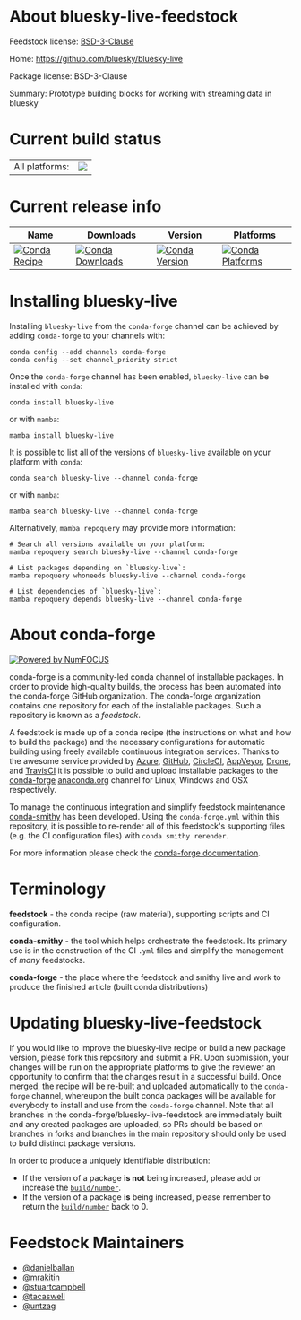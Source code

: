 About bluesky-live-feedstock
============================

Feedstock license: [BSD-3-Clause](https://github.com/conda-forge/bluesky-live-feedstock/blob/main/LICENSE.txt)

Home: https://github.com/bluesky/bluesky-live

Package license: BSD-3-Clause

Summary: Prototype building blocks for working with streaming data in bluesky

Current build status
====================


<table><tr><td>All platforms:</td>
    <td>
      <a href="https://dev.azure.com/conda-forge/feedstock-builds/_build/latest?definitionId=11998&branchName=main">
        <img src="https://dev.azure.com/conda-forge/feedstock-builds/_apis/build/status/bluesky-live-feedstock?branchName=main">
      </a>
    </td>
  </tr>
</table>

Current release info
====================

| Name | Downloads | Version | Platforms |
| --- | --- | --- | --- |
| [![Conda Recipe](https://img.shields.io/badge/recipe-bluesky--live-green.svg)](https://anaconda.org/conda-forge/bluesky-live) | [![Conda Downloads](https://img.shields.io/conda/dn/conda-forge/bluesky-live.svg)](https://anaconda.org/conda-forge/bluesky-live) | [![Conda Version](https://img.shields.io/conda/vn/conda-forge/bluesky-live.svg)](https://anaconda.org/conda-forge/bluesky-live) | [![Conda Platforms](https://img.shields.io/conda/pn/conda-forge/bluesky-live.svg)](https://anaconda.org/conda-forge/bluesky-live) |

Installing bluesky-live
=======================

Installing `bluesky-live` from the `conda-forge` channel can be achieved by adding `conda-forge` to your channels with:

```
conda config --add channels conda-forge
conda config --set channel_priority strict
```

Once the `conda-forge` channel has been enabled, `bluesky-live` can be installed with `conda`:

```
conda install bluesky-live
```

or with `mamba`:

```
mamba install bluesky-live
```

It is possible to list all of the versions of `bluesky-live` available on your platform with `conda`:

```
conda search bluesky-live --channel conda-forge
```

or with `mamba`:

```
mamba search bluesky-live --channel conda-forge
```

Alternatively, `mamba repoquery` may provide more information:

```
# Search all versions available on your platform:
mamba repoquery search bluesky-live --channel conda-forge

# List packages depending on `bluesky-live`:
mamba repoquery whoneeds bluesky-live --channel conda-forge

# List dependencies of `bluesky-live`:
mamba repoquery depends bluesky-live --channel conda-forge
```


About conda-forge
=================

[![Powered by
NumFOCUS](https://img.shields.io/badge/powered%20by-NumFOCUS-orange.svg?style=flat&colorA=E1523D&colorB=007D8A)](https://numfocus.org)

conda-forge is a community-led conda channel of installable packages.
In order to provide high-quality builds, the process has been automated into the
conda-forge GitHub organization. The conda-forge organization contains one repository
for each of the installable packages. Such a repository is known as a *feedstock*.

A feedstock is made up of a conda recipe (the instructions on what and how to build
the package) and the necessary configurations for automatic building using freely
available continuous integration services. Thanks to the awesome service provided by
[Azure](https://azure.microsoft.com/en-us/services/devops/), [GitHub](https://github.com/),
[CircleCI](https://circleci.com/), [AppVeyor](https://www.appveyor.com/),
[Drone](https://cloud.drone.io/welcome), and [TravisCI](https://travis-ci.com/)
it is possible to build and upload installable packages to the
[conda-forge](https://anaconda.org/conda-forge) [anaconda.org](https://anaconda.org/)
channel for Linux, Windows and OSX respectively.

To manage the continuous integration and simplify feedstock maintenance
[conda-smithy](https://github.com/conda-forge/conda-smithy) has been developed.
Using the ``conda-forge.yml`` within this repository, it is possible to re-render all of
this feedstock's supporting files (e.g. the CI configuration files) with ``conda smithy rerender``.

For more information please check the [conda-forge documentation](https://conda-forge.org/docs/).

Terminology
===========

**feedstock** - the conda recipe (raw material), supporting scripts and CI configuration.

**conda-smithy** - the tool which helps orchestrate the feedstock.
                   Its primary use is in the construction of the CI ``.yml`` files
                   and simplify the management of *many* feedstocks.

**conda-forge** - the place where the feedstock and smithy live and work to
                  produce the finished article (built conda distributions)


Updating bluesky-live-feedstock
===============================

If you would like to improve the bluesky-live recipe or build a new
package version, please fork this repository and submit a PR. Upon submission,
your changes will be run on the appropriate platforms to give the reviewer an
opportunity to confirm that the changes result in a successful build. Once
merged, the recipe will be re-built and uploaded automatically to the
`conda-forge` channel, whereupon the built conda packages will be available for
everybody to install and use from the `conda-forge` channel.
Note that all branches in the conda-forge/bluesky-live-feedstock are
immediately built and any created packages are uploaded, so PRs should be based
on branches in forks and branches in the main repository should only be used to
build distinct package versions.

In order to produce a uniquely identifiable distribution:
 * If the version of a package **is not** being increased, please add or increase
   the [``build/number``](https://docs.conda.io/projects/conda-build/en/latest/resources/define-metadata.html#build-number-and-string).
 * If the version of a package **is** being increased, please remember to return
   the [``build/number``](https://docs.conda.io/projects/conda-build/en/latest/resources/define-metadata.html#build-number-and-string)
   back to 0.

Feedstock Maintainers
=====================

* [@danielballan](https://github.com/danielballan/)
* [@mrakitin](https://github.com/mrakitin/)
* [@stuartcampbell](https://github.com/stuartcampbell/)
* [@tacaswell](https://github.com/tacaswell/)
* [@untzag](https://github.com/untzag/)

